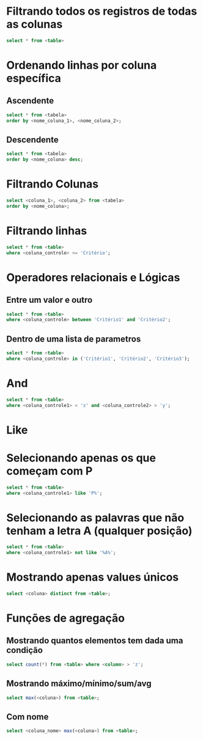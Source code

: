 # Filtrando todos os registros de todas as colunas
```sql
select * from <table>
```

# Ordenando linhas por coluna específica
## Ascendente
```sql
select * from <tabela>
order by <nome_coluna_1>, <nome_coluna_2>;
```
## Descendente 
```sql
select * from <tabela>
order by <nome_coluna> desc;
```

# Filtrando Colunas
```sql
select <coluna_1>, <coluna_2> from <tabela>
order by <nome_coluna>;
```

# Filtrando linhas
```sql
select * from <table>
where <coluna_controle> <= 'Critério';
```

# Operadores relacionais e Lógicas

## Entre um valor e outro
```sql
select * from <table>
where <coluna_controle> between 'Critério1' and 'Critério2';
```

## Dentro de uma lista de parametros
```sql
select * from <table>
where <coluna_controle> in ('Critério1', 'Critério2', 'Critério3');
```
# And
```sql
select * from <table>
where <coluna_controle1> < 'z' and <coluna_controle2> > 'y';
```

# Like
# Selecionando apenas os que começam com P

```sql
select * from <table>
where <coluna_controle1> like 'P%';
```

# Selecionando as palavras que não tenham a letra A (qualquer posição)
```sql
select * from <table>
where <coluna_controle1> not like '%A%';
```

# Mostrando apenas values únicos
```sql
select <coluna> distinct from <table>;
```

# Funções de agregação

## Mostrando quantos elementos tem dada uma condição
```sql
select count(*) from <table> where <column> > 'z';
```

## Mostrando máximo/mínimo/sum/avg
```sql
select max(<coluna>) from <table>;
```

## Com nome
```sql
select <coluna_nome> max(<coluna>) from <table>;
```




